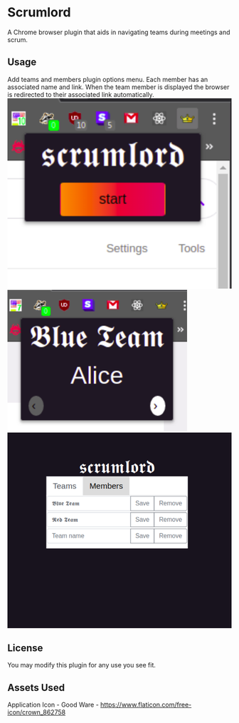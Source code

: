 # Scrumlord
A Chrome browser plugin that aids in navigating teams during meetings and scrum.

## Usage
Add teams and members plugin options menu. Each member has an associated name and link. When the team member is displayed the browser is redirected to their associated link automatically.
![plugin](https://raw.githubusercontent.com/BruceMacD/Scrumlord/master/images/README_images/popup.png)
![team](https://raw.githubusercontent.com/BruceMacD/Scrumlord/master/images/README_images/team.png)
![settings](https://raw.githubusercontent.com/BruceMacD/Scrumlord/master/images/README_images/settings.png)

## License
You may modify this plugin for any use you see fit.

## Assets Used
Application Icon - Good Ware - https://www.flaticon.com/free-icon/crown_862758
